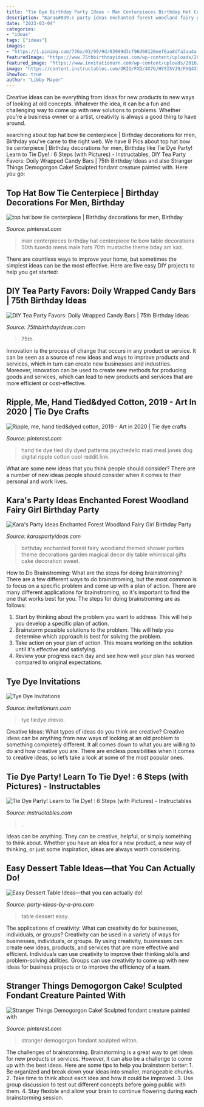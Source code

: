 ```yaml
---
title: "Tie Dye Birthday Party Ideas ~ Man Centerpieces Birthday Hat Centerpiece Tie Bow Table Decorations 50th Tuxedo Mens Male Hats 70th Mustache Theme Bday Am Kaz"
description: "Kara&#039;s party ideas enchanted forest woodland fairy girl birthday party"
date: "2023-03-04"
categories:
- "ideas"
tags: ["ideas"]
images:
- "https://i.pinimg.com/736x/03/99/9d/03999d3cf96d68120eef6aa8dfa3aa4a.jpg"
featuredImage: "https://www.75thbirthdayideas.com/wp-content/uploads/2014/03/db55303306994d9d7708fa8a496d3149.jpg"
featured_image: "https://www.invitationurn.com/wp-content/uploads/2016/06/tie_dye_invitations_templates.jpg"
image: "https://content.instructables.com/ORIG/FXQ/4X7G/HYSISVJ9/FXQ4X7GHYSISVJ9.jpg?frame=1"
ShowToc: true
author: "Libby Mayer"
---
```



Creative ideas can be everything from ideas for new products to new ways of looking at old concepts. Whatever the idea, it can be a fun and challenging way to come up with new solutions to problems. Whether you're a business owner or a artist, creativity is always a good thing to have around.

	

		
searching about top hat bow tie centerpiece | Birthday decorations for men, Birthday you've came to the right web. We have 8 Pics about top hat bow tie centerpiece | Birthday decorations for men, Birthday like Tie Dye Party! Learn to Tie Dye! : 6 Steps (with Pictures) - Instructables, DIY Tea Party Favors: Doily Wrapped Candy Bars | 75th Birthday Ideas and also Stranger Things Demogorgon Cake! Sculpted fondant creature painted with. Here you go:
		
    
## Top Hat Bow Tie Centerpiece | Birthday Decorations For Men, Birthday

<img loading=lazy src="https://i.pinimg.com/736x/f9/e9/fc/f9e9fcd6edad686cc772bb454350357b--little-man-top-hats.jpg" onerror="this.onerror=null;this.src='https://tse2.mm.bing.net/th?id=OIP.zxLfZHJ637g9WT0TO-6XVwHaNK&amp;pid=15.1';" alt="top hat bow tie centerpiece | Birthday decorations for men, Birthday">

_Source: pinterest.com_

>man centerpieces birthday hat centerpiece tie bow table decorations 50th tuxedo mens male hats 70th mustache theme bday am kaz. 

	

There are countless ways to improve your home, but sometimes the simplest ideas can be the most effective. Here are five easy DIY projects to help you get started: 

    
## DIY Tea Party Favors: Doily Wrapped Candy Bars | 75th Birthday Ideas

<img loading=lazy src="https://www.75thbirthdayideas.com/wp-content/uploads/2014/03/db55303306994d9d7708fa8a496d3149.jpg" onerror="this.onerror=null;this.src='https://tse2.mm.bing.net/th?id=OIP.DvP61oKXHx9_WV6bYauY2wHaLH&amp;pid=15.1';" alt="DIY Tea Party Favors: Doily Wrapped Candy Bars | 75th Birthday Ideas">

_Source: 75thbirthdayideas.com_

>75th. 

	

Innovation is the process of change that occurs in any product or service. It can be seen as a source of new ideas and ways to improve products and services, which in turn can create new businesses and industries. Moreover, innovation can be used to create new methods for producing goods and services, which can lead to new products and services that are more efficient or cost-effective.

    
## Ripple, Me, Hand Tied&amp;dyed Cotton, 2019 - Art In 2020 | Tie Dye Crafts

<img loading=lazy src="https://i.pinimg.com/736x/03/99/9d/03999d3cf96d68120eef6aa8dfa3aa4a.jpg" onerror="this.onerror=null;this.src='https://tse4.mm.bing.net/th?id=OIP.lBEORT7zlAYgdfDGNdLUEwHaJ3&amp;pid=15.1';" alt="Ripple, me, hand tied&amp;dyed cotton, 2019 - Art in 2020 | Tie dye crafts">

_Source: pinterest.com_

>hand tie dye tied diy dyed patterns psychedelic mad meal jones dog digital ripple cotton cool reddit link. 

	

What are some new ideas that you think people should consider?
There are a number of new ideas people should consider when it comes to their personal and work lives.

    
## Kara&#039;s Party Ideas Enchanted Forest Woodland Fairy Girl Birthday Party

<img loading=lazy src="http://karaspartyideas.com/wp-content/uploads/2013/06/549388_482890398437053_787478446_n_600x900.jpg" onerror="this.onerror=null;this.src='https://tse1.mm.bing.net/th?id=OIP.5uyfp-e3JATeWc8eK-iXBgHaLH&amp;pid=15.1';" alt="Kara&#039;s Party Ideas Enchanted Forest Woodland Fairy Girl Birthday Party">

_Source: karaspartyideas.com_

>birthday enchanted forest fairy woodland themed shower parties theme decorations garden magical decor diy table whimsical gifts cake decoration sweet. 

	

How to Do Brainstroming: What are the steps for doing brainstroming?
There are a few different ways to do brainstroming, but the most common is to focus on a specific problem and come up with a plan of action. There are many different applications for brainstroming, so it's important to find the one that works best for you. The steps for doing brainstroming are as follows: 
1. Start by thinking about the problem you want to address. This will help you develop a specific plan of action.
2. Brainstorm possible solutions to the problem. This will help you determine which approach is best for solving the problem.
3. Take action on your plan of action. This means working on the solution until it's effective and satisfying. 
4. Review your progress each day and see how well your plan has worked compared to original expectations.

    
## Tye Dye Invitations

<img loading=lazy src="https://www.invitationurn.com/wp-content/uploads/2016/06/tie_dye_invitations_templates.jpg" onerror="this.onerror=null;this.src='https://tse4.mm.bing.net/th?id=OIP.UhPy48u_Z8-jbG9CXN8pswHaFD&amp;pid=15.1';" alt="Tye Dye Invitations">

_Source: invitationurn.com_

>tye tiedye drevio. 

	

Creative Ideas: What types of ideas do you think are creative?
Creative ideas can be anything from new ways of looking at an old problem to something completely different. It all comes down to what you are willing to do and how creative you are. There are endless possibilities when it comes to creative ideas, so let’s take a look at some of the most popular ones.

    
## Tie Dye Party! Learn To Tie Dye! : 6 Steps (with Pictures) - Instructables

<img loading=lazy src="https://content.instructables.com/ORIG/FXQ/4X7G/HYSISVJ9/FXQ4X7GHYSISVJ9.jpg?frame=1" onerror="this.onerror=null;this.src='https://tse1.mm.bing.net/th?id=OIP.Sz9G2YbCZEutzauEs1wZLwHaGL&amp;pid=15.1';" alt="Tie Dye Party! Learn to Tie Dye! : 6 Steps (with Pictures) - Instructables">

_Source: instructables.com_

>. 

	

Ideas can be anything. They can be creative, helpful, or simply something to think about. Whether you have an idea for a new product, a new way of thinking, or just some inspiration, ideas are always worth considering.

    
## Easy Dessert Table Ideas—that You Can Actually Do!

<img loading=lazy src="http://www.party-ideas-by-a-pro.com/image-files/dessert24a.jpg" onerror="this.onerror=null;this.src='https://tse1.mm.bing.net/th?id=OIP.4aJUiUE7MiKMh6nG9aJFWgHaKW&amp;pid=15.1';" alt="Easy Dessert Table Ideas—that you can actually do!">

_Source: party-ideas-by-a-pro.com_

>table dessert easy. 

	

The applications of creativity: What can creativity do for businesses, individuals, or groups?
Creativity can be used in a variety of ways for businesses, individuals, or groups. By using creativity, businesses can create new ideas, products, and services that are more effective and efficient. Individuals can use creativity to improve their thinking skills and problem-solving abilities. Groups can use creativity to come up with new ideas for business projects or to improve the efficiency of a team.

    
## Stranger Things Demogorgon Cake! Sculpted Fondant Creature Painted With

<img loading=lazy src="https://i.pinimg.com/736x/3f/3a/38/3f3a38f7c4adf4c57b2ecbd4a76e1f57.jpg" onerror="this.onerror=null;this.src='https://tse4.mm.bing.net/th?id=OIP.jc5UbnkeNhTlanYGKyhZogHaJz&amp;pid=15.1';" alt="Stranger Things Demogorgon Cake! Sculpted fondant creature painted with">

_Source: pinterest.com_

>stranger demogorgon fondant sculpted wilton. 

	

The challenges of brainstorming.
Brainstorming is a great way to get ideas for new products or services. However, it can also be a challenge to come up with the best ideas. Here are some tips to help you brainstorm better: 1. Be organized and break down your ideas into smaller, manageable chunks. 2. Take time to think about each idea and how it could be improved. 3. Use group discussion to test out different concepts before going public with them. 4. Stay flexible and allow your brain to continue flowering during each brainstorming session.

